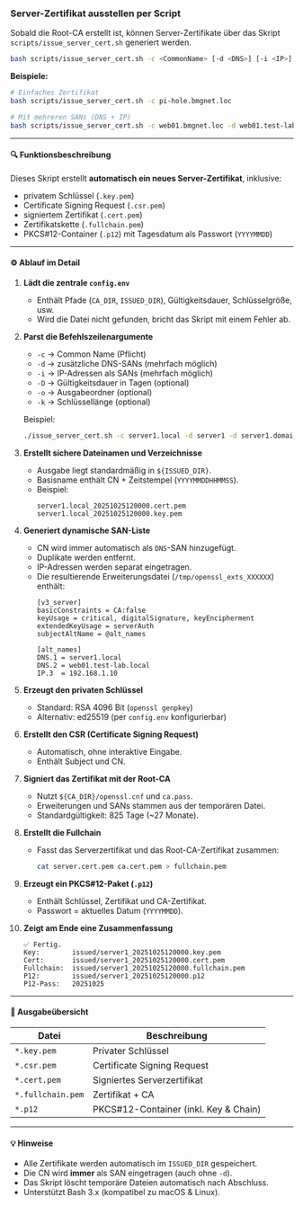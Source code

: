 ### Server-Zertifikat ausstellen per Script

Sobald die Root-CA erstellt ist, können Server-Zertifikate über das Skript  
`scripts/issue_server_cert.sh` generiert werden.

```bash
bash scripts/issue_server_cert.sh -c <CommonName> [-d <DNS>] [-i <IP>] ...
```

**Beispiele:**
```bash
# Einfaches Zertifikat
bash scripts/issue_server_cert.sh -c pi-hole.bmgnet.loc

# Mit mehreren SANs (DNS + IP)
bash scripts/issue_server_cert.sh -c web01.bmgnet.loc -d web01.test-lab.local -i 192.168.1.10
```

---

#### 🔍 Funktionsbeschreibung

Dieses Skript erstellt **automatisch ein neues Server-Zertifikat**, inklusive:

- privatem Schlüssel (`.key.pem`)
- Certificate Signing Request (`.csr.pem`)
- signiertem Zertifikat (`.cert.pem`)
- Zertifikatskette (`.fullchain.pem`)
- PKCS#12-Container (`.p12`) mit Tagesdatum als Passwort (`YYYYMMDD`)

---

#### ⚙️ Ablauf im Detail

1. **Lädt die zentrale `config.env`**
   - Enthält Pfade (`CA_DIR`, `ISSUED_DIR`), Gültigkeitsdauer, Schlüsselgröße, usw.
   - Wird die Datei nicht gefunden, bricht das Skript mit einem Fehler ab.

2. **Parst die Befehlszeilenargumente**
   - `-c` → Common Name (Pflicht)
   - `-d` → zusätzliche DNS-SANs (mehrfach möglich)
   - `-i` → IP-Adressen als SANs (mehrfach möglich)
   - `-D` → Gültigkeitsdauer in Tagen (optional)
   - `-o` → Ausgabeordner (optional)
   - `-k` → Schlüssellänge (optional)

   Beispiel:
   ```bash
   ./issue_server_cert.sh -c server1.local -d server1 -d server1.domain.tld -i 10.0.0.5
   ```

3. **Erstellt sichere Dateinamen und Verzeichnisse**
   - Ausgabe liegt standardmäßig in `${ISSUED_DIR}`.
   - Basisname enthält CN + Zeitstempel (`YYYYMMDDHHMMSS`).
   - Beispiel:
     ```
     server1.local_20251025120000.cert.pem
     server1.local_20251025120000.key.pem
     ```

4. **Generiert dynamische SAN-Liste**
   - CN wird immer automatisch als `DNS`-SAN hinzugefügt.
   - Duplikate werden entfernt.
   - IP-Adressen werden separat eingetragen.
   - Die resultierende Erweiterungsdatei (`/tmp/openssl_exts_XXXXXX`) enthält:
     ```
     [v3_server]
     basicConstraints = CA:false
     keyUsage = critical, digitalSignature, keyEncipherment
     extendedKeyUsage = serverAuth
     subjectAltName = @alt_names

     [alt_names]
     DNS.1 = server1.local
     DNS.2 = web01.test-lab.local
     IP.3  = 192.168.1.10
     ```

5. **Erzeugt den privaten Schlüssel**
   - Standard: RSA 4096 Bit (`openssl genpkey`)
   - Alternativ: ed25519 (per `config.env` konfigurierbar)

6. **Erstellt den CSR (Certificate Signing Request)**
   - Automatisch, ohne interaktive Eingabe.
   - Enthält Subject und CN.

7. **Signiert das Zertifikat mit der Root-CA**
   - Nutzt `${CA_DIR}/openssl.cnf` und `ca.pass`.
   - Erweiterungen und SANs stammen aus der temporären Datei.
   - Standardgültigkeit: 825 Tage (~27 Monate).

8. **Erstellt die Fullchain**
   - Fasst das Serverzertifikat und das Root-CA-Zertifikat zusammen:
     ```bash
     cat server.cert.pem ca.cert.pem > fullchain.pem
     ```

9. **Erzeugt ein PKCS#12-Paket (`.p12`)**
   - Enthält Schlüssel, Zertifikat und CA-Zertifikat.
   - Passwort = aktuelles Datum (`YYYYMMDD`).

10. **Zeigt am Ende eine Zusammenfassung**
    ```
    ✅ Fertig.
    Key:        issued/server1_20251025120000.key.pem
    Cert:       issued/server1_20251025120000.cert.pem
    Fullchain:  issued/server1_20251025120000.fullchain.pem
    P12:        issued/server1_20251025120000.p12
    P12-Pass:   20251025
    ```

---

#### 🧩 Ausgabeübersicht

| Datei | Beschreibung |
|-------|---------------|
| `*.key.pem` | Privater Schlüssel |
| `*.csr.pem` | Certificate Signing Request |
| `*.cert.pem` | Signiertes Serverzertifikat |
| `*.fullchain.pem` | Zertifikat + CA |
| `*.p12` | PKCS#12-Container (inkl. Key & Chain) |

---

#### 💡 Hinweise

- Alle Zertifikate werden automatisch im `ISSUED_DIR` gespeichert.
- Die CN wird **immer** als SAN eingetragen (auch ohne `-d`).
- Das Skript löscht temporäre Dateien automatisch nach Abschluss.
- Unterstützt Bash 3.x (kompatibel zu macOS & Linux).
